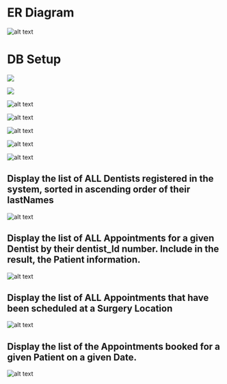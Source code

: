 <h1> ER Diagram </h1>

![alt text](<screenshots/Screenshot 2024-04-07 at 1.05.55 PM.png>)


<h1> DB Setup </h1>

![](<screenshots/Screenshot 2024-04-07 at 12.56.39 PM.png>)

![](<screenshots/Screenshot 2024-04-07 at 12.57.51 PM.png>)

![alt text](<screenshots/Screenshot 2024-04-07 at 12.58.06 PM.png>)

![alt text](<screenshots/Screenshot 2024-04-07 at 1.00.31 PM.png>) 

![alt text](<screenshots/Screenshot 2024-04-07 at 1.01.23 PM.png>) 

![alt text](<screenshots/Screenshot 2024-04-07 at 1.03.22 PM.png>) 

![alt text](<screenshots/Screenshot 2024-04-07 at 1.04.46 PM.png>)


<h2> Display the list of ALL Dentists registered in the system, sorted in ascending order of their lastNames </h2>

![alt text](<screenshots/Screenshot 2024-04-07 at 1.10.55 PM.png>)


<h2>  Display the list of ALL Appointments for a given Dentist by their dentist_Id
number. Include in the result, the Patient information. </h2>

![alt text](<screenshots/Screenshot 2024-04-07 at 1.12.31 PM.png>)


<h2> Display the list of ALL Appointments that have been scheduled at a Surgery Location </h2>

![alt text](<screenshots/Screenshot 2024-04-07 at 1.14.13 PM.png>)


<h2> Display the list of the Appointments booked for a given Patient on a given Date.  </h2>

![alt text](<screenshots/Screenshot 2024-04-07 at 1.16.30 PM.png>)